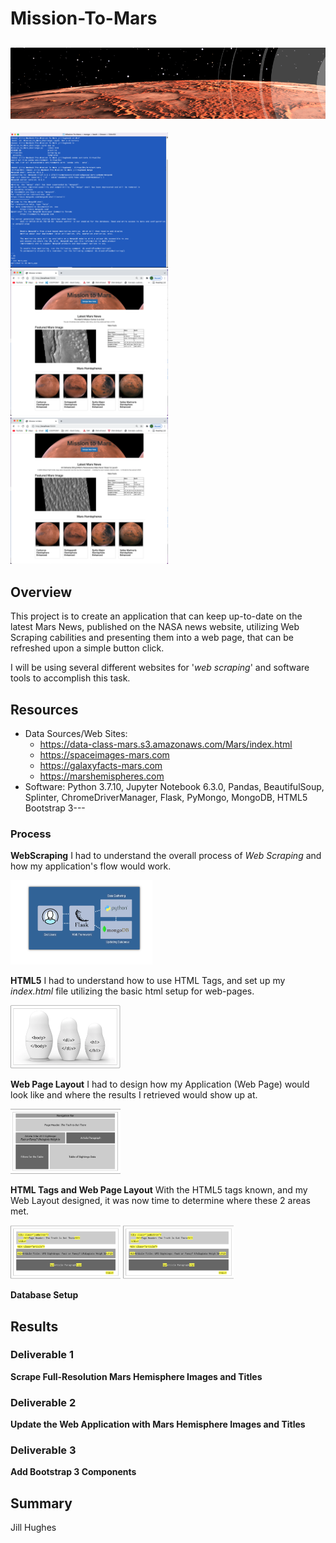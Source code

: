 # Mission-To-Mars

![logo](images/mars-logo.png)
---





<img src="images/open-mongodb.png" width=50% height=50% />





<img src="images/website-startup.png" width=50% height=50% />

<img src="images/website-refreshed.png" width=50% height=50% />


## Overview
This project is to create an application that can keep up-to-date on the latest Mars News, published on the NASA news website, utilizing Web Scraping cabilities and presenting them into a web page, that can be refreshed upon a simple button click. 

I will be using several different websites for '_web scraping_' and software tools to accomplish this task.

## Resources
* Data Sources/Web Sites:
  * https://data-class-mars.s3.amazonaws.com/Mars/index.html
  * https://spaceimages-mars.com
  * https://galaxyfacts-mars.com
  * https://marshemispheres.com
* Software: Python 3.7.10, Jupyter Notebook 6.3.0, Pandas, BeautifulSoup, Splinter, ChromeDriverManager, Flask, PyMongo, MongoDB, HTML5 Bootstrap 3---

### Process
**WebScraping**
I had to understand the overall process of _Web Scraping_ and how my application's flow would work.

<img src="images/WebScraping-DataFlow.png" width=45% height=45% />

**HTML5**
I had to understand how to use HTML Tags, and set up my _index.html_ file utilizing the basic html setup for web-pages.

<img src="images/html-tags.png" width=35% height=35% />

**Web Page Layout**
I had to design how my Application (Web Page) would look like and where the results I retrieved would show up at.

<img src="images/web-template-layout.png" width=35% height=35% />

**HTML Tags and Web Page Layout**
With the HTML5 tags known, and my Web Layout designed, it was now time to determine where these 2 areas met.

<img src="images/website-template3.png" width=35% height=35% />
   
<img src="images/website-template3.png" width=35% height=35% />       

**Database Setup**


## Results

### Deliverable 1
**Scrape Full-Resolution Mars Hemisphere Images and Titles**


### Deliverable 2
**Update the Web Application with Mars Hemisphere Images and Titles**


### Deliverable 3
**Add Bootstrap 3 Components**

## Summary








Jill Hughes

